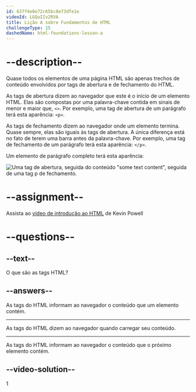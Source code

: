 ```yaml
---
id: 637f4e0e72c65bc8e73dfe1e
videoId: LGQuIIv2RVA
title: Lição A sobre Fundamentos de HTML
challengeType: 15
dashedName: html-foundations-lesson-a
---
```


# --description--

Quase todos os elementos de uma página HTML são apenas trechos de conteúdo envolvidos por tags de abertura e de fechamento do HTML.

As tags de abertura dizem ao navegador que este é o início de um elemento HTML. Elas são compostas por uma palavra-chave contida em sinais de menor e maior que, `<>`. Por exemplo, uma tag de abertura de um parágrafo terá esta aparência: `<p>`.

As tags de fechamento dizem ao navegador onde um elemento termina. Quase sempre, elas são iguais às tags de abertura. A única diferença está no fato de terem uma barra antes da palavra-chave. Por exemplo, uma tag de fechamento de um parágrafo terá esta aparência: `</p>`.

Um elemento de parágrafo completo terá esta aparência:

<img src="https://cdn.freecodecamp.org/curriculum/odin-project/html-foundations/html-foundations-01.png" alt='Uma tag de abertura, seguida do conteúdo "some text content", seguida de uma tag p de fechamento.' />

# --assignment--

Assista ao <a href="https://www.youtube.com/watch?v=LGQuIIv2RVA&list=PL4-IK0AVhVjM0xE0K2uZRvsM7LkIhsPT-" target="_blank">vídeo de introdução ao HTML</a> de Kevin Powell

# --questions--

## --text--

O que são as tags HTML?

## --answers--

As tags do HTML informam ao navegador o conteúdo que um elemento contém.

---

As tags do HTML dizem ao navegador quando carregar seu conteúdo.

---

As tags do HTML informam ao navegador o conteúdo que o próximo elemento contém.


## --video-solution--

1
